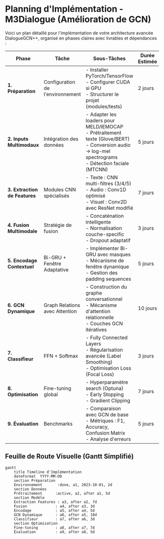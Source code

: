 # Planning d'Implémentation - M3Dialogue (Amélioration de GCN)

Voici un plan détaillé pour l'implémentation de votre architecture avancée DialogueGCN++, organisé en phases claires avec livrables et dépendances :

| **Phase**                | **Tâche**                        | **Sous-Tâches**                                                                 | **Durée Estimée** | **Livrables**                                | **Dépendances** |
|--------------------------|----------------------------------|---------------------------------------------------------------------------------|-------------------|----------------------------------------------|-----------------|
| **1. Préparation**        | Configuration de l'environnement | - Installer PyTorch/TensorFlow<br>- Configurer CUDA si GPU<br>- Structurer le projet (modules/tests) | 2 jours           | Environnement fonctionnel<br>Structure de projet | Aucune          |
| **2. Inputs Multimodaux** | Intégration des données          | - Adapter les loaders pour MELD/IEMOCAP<br>- Prétraitement texte (Glove/BERT)<br>- Conversion audio → log-mel spectrograms<br>- Détection faciale (MTCNN) | 5 jours           | Pipeline de données unifié<br>Exemples prétraités | Phase 1         |
| **3. Extraction de Features** | Modules CNN spécialisés       | - Texte : CNN multi-filtres (3/4/5)<br>- Audio : Conv1D optimisé<br>- Visuel : Conv2D avec ResNet modifié | 7 jours           | Modules testés individuellement<br>Benchmarks de performance | Phase 2         |
| **4. Fusion Multimodale** | Stratégie de fusion              | - Concaténation intelligente<br>- Normalisation couche-specific<br>- Dropout adaptatif | 3 jours           | Features fusionnées (shape cohérente)        | Phase 3         |
| **5. Encodage Contextuel**| Bi-GRU + Fenêtre Adaptative      | - Implémenter Bi-GRU avec masques<br>- Mécanisme de fenêtre dynamique<br>- Gestion des padding sequences | 5 jours           | Contexte conversationnel encodé              | Phase 4         |
| **6. GCN Dynamique**      | Graph Relations avec Attention   | - Construction du graphe conversationnel<br>- Mécanisme d'attention relationnelle<br>- Couches GCN itératives | 10 jours          | Module GCN testé<br>Matrices d'attention visualisables | Phase 5         |
| **7. Classifieur**        | FFN + Softmax                    | - Fully Connected Layers<br>- Régularisation avancée (Label Smoothing)<br>- Optimisation Loss (Focal Loss) | 3 jours           | Probabilités d'émotions                     | Phase 6         |
| **8. Optimisation**       | Fine-tuning global               | - Hyperparamètre search (Optuna)<br>- Early Stopping<br>- Gradient Clipping | 7 jours           | Meilleur modèle sauvegardé                  | Phase 1-7       |
| **9. Évaluation**         | Benchmarks                       | - Comparaison avec GCN de base<br>- Métriques : F1, Accuracy, Confusion Matrix<br>- Analyse d'erreurs | 5 jours           | Rapport de performance<br>Visualisations    | Phase 8         |

## Feuille de Route Visuelle (Gantt Simplifié)

```mermaid
gantt
    title Timeline d'Implémentation
    dateFormat  YYYY-MM-DD
    section Préparation
    Environnement       :done, a1, 2023-10-01, 2d
    section Données
    Prétraitement      :active, a2, after a1, 5d
    section Modèle
    Extraction Features : a3, after a2, 7d
    Fusion             : a4, after a3, 3d
    Encodage           : a5, after a4, 5d
    GCN Dynamique      : a6, after a5, 10d
    Classifieur        : a7, after a6, 3d
    section Optimisation
    Fine-tuning        : a8, after a7, 7d
    Évaluation         : a9, after a8, 5d
